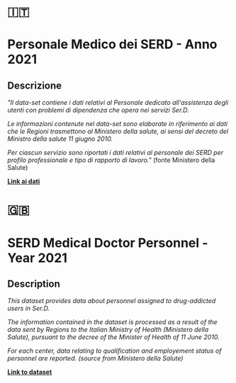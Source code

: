 # :it: 

# Personale Medico dei SERD - Anno 2021

## Descrizione 

*"Il data-set contiene i dati relativi al Personale dedicato all'assistenza degli utenti con problemi di dipendenza che opera nei servizi Ser.D.*

*Le informazioni contenute nel data-set sono elaborate in riferimento ai dati che le Regioni trasmettono al Ministero della salute, ai sensi del decreto del Ministro della salute 11 giugno 2010.*

*Per ciascun servizio sono riportati i dati relativi al personale dei SERD per profilo professionale e tipo di rapporto di lavoro."* (fonte Ministero della Salute)

**[Link ai dati](https://www.dati.salute.gov.it/dati/dettaglioDataset.jsp?menu=dati&idPag=188)**

# :uk:	 

# SERD Medical Doctor Personnel - Year 2021

## Description 

*This dataset provides data about personnel assigned to drug-addicted users in Ser.D.*

*The information contained in the dataset is processed as a result of the data 
sent by Regions to the Italian Ministry of Health (*Ministero della Salute*), 
pursuant to the decree of the Minister of Health of 11 June 2010.*

*For each center, data relating to qualification and employement status of personnel are reported. (source from Ministero della Salute)*

**[Link to dataset](https://www.dati.salute.gov.it/dati/dettaglioDataset.jsp?menu=dati&idPag=188)**
